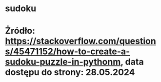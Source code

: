 # sudoku
# Żródło: https://stackoverflow.com/questions/45471152/how-to-create-a-sudoku-puzzle-in-pythonm, data dostępu do strony: 28.05.2024
